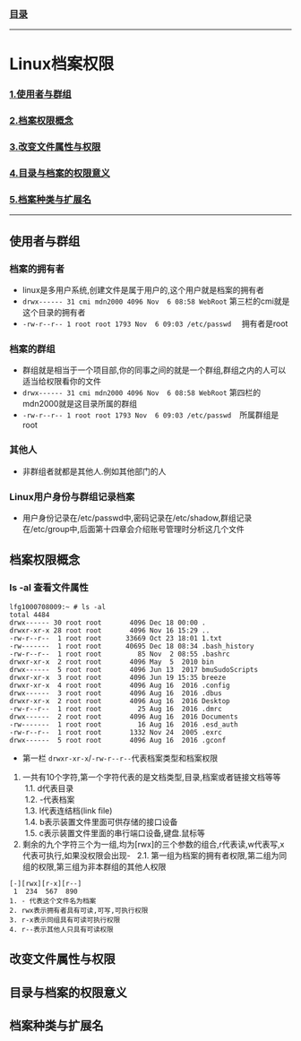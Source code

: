### [目录](https://github.com/Letitmiss/Linux-learning/blob/master/README.md)

----
# Linux档案权限

### [1.使用者与群组](#使用者与群组)
### [2.档案权限概念](#档案权限概念)
### [3.改变文件属性与权限](#改变文件属性与权限)
### [4.目录与档案的权限意义](#目录与档案的权限意义)
### [5.档案种类与扩展名](#档案种类与扩展名)
-------

## 使用者与群组

### 档案的拥有者
* linux是多用户系统,创建文件是属于用户的,这个用户就是档案的拥有者
* `drwx------ 31 cmi mdn2000 4096 Nov  6 08:58 WebRoot` 第三栏的cmi就是这个目录的拥有者
* `-rw-r--r-- 1 root root 1793 Nov  6 09:03 /etc/passwd `   拥有者是root
### 档案的群组
* 群组就是相当于一个项目部,你的同事之间的就是一个群组,群组之内的人可以适当给权限看你的文件
* `drwx------ 31 cmi mdn2000 4096 Nov  6 08:58 WebRoot` 第四栏的mdn2000就是这目录所属的群组
* `-rw-r--r-- 1 root root 1793 Nov  6 09:03 /etc/passwd `  所属群组是root
### 其他人
* 非群组者就都是其他人.例如其他部门的人
### Linux用户身份与群组记录档案
* 用户身份记录在/etc/passwd中,密码记录在/etc/shadow,群组记录在/etc/group中,后面第十四章会介绍账号管理时分析这几个文件
## 档案权限概念

### ls -al 查看文件属性
```
lfg1000708009:~ # ls -al
total 4484
drwx------ 30 root root       4096 Dec 18 00:00 .
drwxr-xr-x 28 root root       4096 Nov 16 15:29 ..
-rw-r--r--  1 root root      33669 Oct 23 18:01 1.txt
-rw-------  1 root root      40695 Dec 18 08:34 .bash_history
-rw-r--r--  1 root root         85 Nov  2 08:55 .bashrc
drwxr-xr-x  2 root root       4096 May  5  2010 bin
drwx------  5 root root       4096 Jun 13  2017 bmuSudoScripts
drwxr-xr-x  3 root root       4096 Jun 19 15:35 breeze
drwxr-xr-x  4 root root       4096 Aug 16  2016 .config
drwx------  3 root root       4096 Aug 16  2016 .dbus
drwxr-xr-x  2 root root       4096 Aug 16  2016 Desktop
-rw-r--r--  1 root root         25 Aug 16  2016 .dmrc
drwx------  2 root root       4096 Aug 16  2016 Documents
-rw-------  1 root root         16 Aug 16  2016 .esd_auth
-rw-r--r--  1 root root       1332 Nov 24  2005 .exrc
drwx------  5 root root       4096 Aug 16  2016 .gconf
```
* 第一栏 `drwxr-xr-x`/`-rw-r--r--`代表档案类型和档案权限
1. 一共有10个字符,第一个字符代表的是文档类型,目录,档案或者链接文档等等   
  1.1. d代表目录    
  1.2. -代表档案    
  1.3. l代表连结档(link file)    
  1.4. b表示装置文件里面可供存储的接口设备   
  1.5. c表示装置文件里面的串行端口设备,键盘.鼠标等    
2. 剩余的九个字符三个为一组,均为[rwx]的三个参数的组合,r代表读,w代表写,x代表可执行,如果没权限会出现-  
  2.1. 第一组为档案的拥有者权限,第二组为同组的权限,第三组为非本群组的其他人权限
```
[-][rwx][r-x][r--]
 1  234  567  890
1. - 代表这个文件名为档案
2. rwx表示拥有者具有可读,可写,可执行权限
3. r-x表示同组具有可读可执行权限
4. r--表示其他人只具有可读权限
```

## 改变文件属性与权限
## 目录与档案的权限意义
## 档案种类与扩展名
